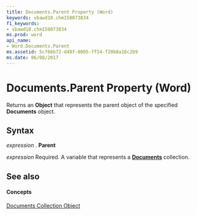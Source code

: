 ```yaml
---
title: Documents.Parent Property (Word)
keywords: vbawd10.chm158073834
f1_keywords:
- vbawd10.chm158073834
ms.prod: word
api_name:
- Word.Documents.Parent
ms.assetid: 5cf66b72-d48f-8005-ff54-f20b8a16c2b9
ms.date: 06/08/2017
---
```



# Documents.Parent Property (Word)

Returns an  **Object** that represents the parent object of the specified **Documents** object.


## Syntax

 _expression_ . **Parent**

 _expression_ Required. A variable that represents a **[Documents](documents-object-word.md)** collection.


## See also


#### Concepts


[Documents Collection Object](documents-object-word.md)

